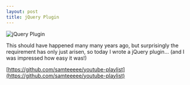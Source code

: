```yaml
---
layout: post
title: jQuery Plugin
---
```


![jQuery Plugin](http://upload.sam-thompson.info/upload/files/jquery_plugin.jpg "Large example image")

This should have happened many many years ago, but surprisingly the requirement has only just arisen, so today I wrote a jQuery plugin... (and I was impressed how easy it was!)

[https://github.com/samteeeee/youtube-playlist](https://github.com/samteeeee/youtube-playlist)
